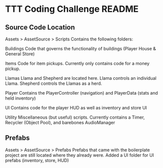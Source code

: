 # TTT Coding Challenge README

## Source Code Location
Assets > AssetSource > Scripts
Contains the following folders:

Buildings
Code that governs the functionality of buildings (Player House & General Store)

Items
Code for item pickups. Currently only contains code for a money pickup.

Llamas
Llama and Shepherd are located here. Llama controls an individual Llama. Shepherd controls the Llamas as a herd.

Player
Contains the PlayerController (navigation) and PlayerData (stats and held inventory)

UI
Contains code for the player HUD as well as inventory and store UI

Utility
Miscellaneous (but useful) scripts. Currently contains a Timer, Recycler (Object Pool), and barebones AudioManager

## Prefabs
Assets > AssetSource > Prefabs
Prefabs that came with the boilerplate project are still located where they already were.
Added a UI folder for UI prefabs (inventory, store, HUD)
